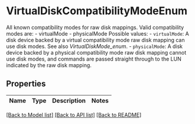 # VirtualDiskCompatibilityModeEnum

All known compatibility modes for raw disk mappings.  Valid compatibility modes are: - virtualMode - physicalMode    Possible values: - `virtualMode`: A disk device backed by a virtual compatibility mode raw disk mapping can   use disk modes.      See also *VirtualDiskMode_enum*. - `physicalMode`: A disk device backed by a physical compatibility mode raw disk mapping cannot   use disk modes, and commands are passed straight through to the LUN   indicated by the raw disk mapping. 

## Properties
Name | Type | Description | Notes
------------ | ------------- | ------------- | -------------

[[Back to Model list]](../README.md#documentation-for-models) [[Back to API list]](../README.md#documentation-for-api-endpoints) [[Back to README]](../README.md)


